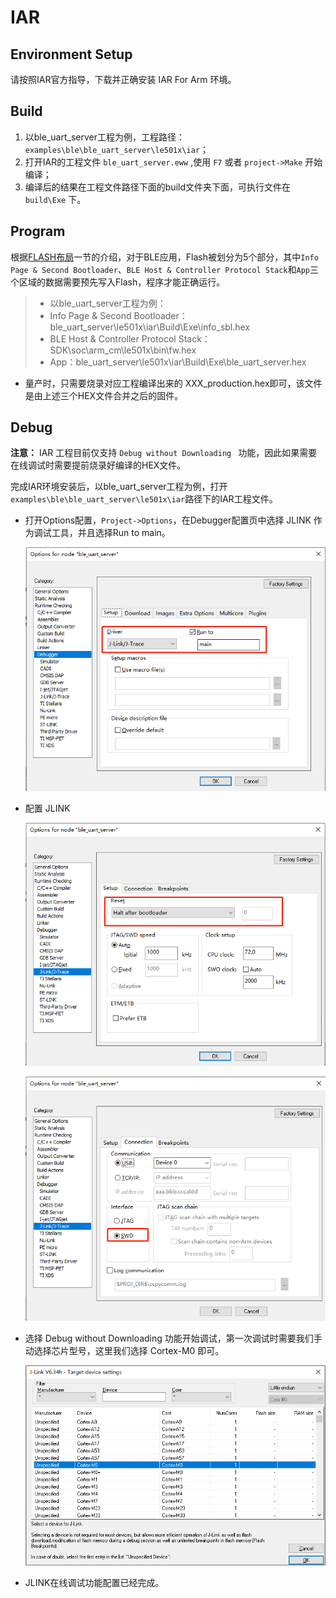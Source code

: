 # IAR

## Environment Setup

请按照IAR官方指导，下载并正确安装 IAR For Arm 环境。

## Build

1. 以ble_uart_server工程为例，工程路径：`examples\ble\ble_uart_server\le501x\iar`；
2. 打开IAR的工程文件 `ble_uart_server.eww` ,使用 `F7` 或者 `project->Make` 开始编译；
3. 编译后的结果在工程文件路径下面的build文件夹下面，可执行文件在 `build\Exe` 下。



## Program

根据[FLASH布局](../arch/flash_layout)一节的介绍，对于BLE应用，Flash被划分为5个部分，其中`Info Page & Second Bootloader`、`BLE Host & Controller Protocol Stack`和`App`三个区域的数据需要预先写入Flash，程序才能正确运行。

> - 以ble_uart_server工程为例：
> - Info Page & Second Bootloader：ble_uart_server\le501x\iar\Build\Exe\info_sbl.hex
> - BLE Host & Controller Protocol Stack：SDK\soc\arm_cm\le501x\bin\fw.hex
> - App：ble_uart_server\le501x\iar\Build\Exe\ble_uart_server.hex

- 量产时，只需要烧录对应工程编译出来的 XXX_production.hex即可，该文件是由上述三个HEX文件合并之后的固件。



## Debug

**注意：** IAR 工程目前仅支持 `Debug without Downloading `  功能，因此如果需要在线调试时需要提前烧录好编译的HEX文件。

完成IAR环境安装后，以ble_uart_server工程为例，打开`examples\ble\ble_uart_server\le501x\iar`路径下的IAR工程文件。

- 打开Options配置，`Project->Options`，在Debugger配置页中选择 JLINK 作为调试工具，并且选择Run to main。

   ![iar_jlink](../pics/iar_jlink.png)

- 配置 JLINK 

   ![iar_jlink_01](../pics/iar_jlink_01.png)

   ![iar_jlink_02](../pics/iar_jlink_02.png)

- 选择 Debug without Downloading 功能开始调试，第一次调试时需要我们手动选择芯片型号，这里我们选择 Cortex-M0 即可。

   ![iar_jlink_03](../pics/iar_jlink_03.png)

- JLINK在线调试功能配置已经完成。

  

